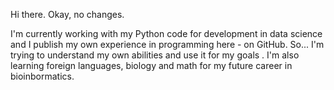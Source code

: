  Hi there. Okay, no changes. 

I'm currently working with my Python code for development in data science and I publish my own experience in programming here - on GitHub.
So...
I'm trying to understand my own abilities and use it for my goals . I'm also learning foreign languages, biology and math for my future career in bioinbormatics. 


